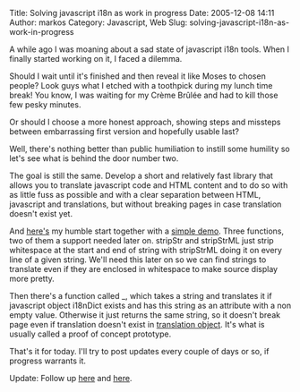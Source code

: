 Title: Solving javascript i18n as work in progress
Date: 2005-12-08 14:11
Author: markos
Category: Javascript, Web
Slug: solving-javascript-i18n-as-work-in-progress

A while ago I was moaning about a sad state of javascript i18n tools.
When I finally started working on it, I faced a dilemma.

Should I wait until it's finished and then reveal it like Moses to
chosen people? Look guys what I etched with a toothpick during my lunch
time break! You know, I was waiting for my Crème Brûlée and had to kill
those few pesky minutes.

Or should I choose a more honest approach, showing steps and missteps
between embarrassing first version and hopefully usable last?

Well, there's nothing better than public humiliation to instill some
humility so let's see what is behind the door number two.

The goal is still the same. Develop a short and relatively fast library
that allows you to translate javascript code and HTML content and to do
so with as little fuss as possible and with a clear separation between
HTML, javascript and translations, but without breaking pages in case
translation doesn't exist yet.

And
[here's](http://markos.gaivo.net/examples/js_i18n/1/translate.js "Translation functions")
my humble start together with a [simple
demo](http://markos.gaivo.net/examples/js_i18n/1/index.html "Link to demonstration page").
Three functions, two of them a support needed later on. stripStr and
stripStrML just strip whitespace at the start and end of string with
stripStrML doing it on every line of a given string. We'll need this
later on so we can find strings to translate even if they are enclosed
in whitespace to make source display more pretty.

Then there's a function called \_, which takes a string and translates
it if javascript object i18nDict exists and has this string as an
attribute with a non empty value. Otherwise it just returns the same
string, so it doesn't break page even if translation doesn't exist in
[translation
object](http://markos.gaivo.net/examples/js_i18n/1/i18n.js "Translation dictionary").
It's what is usually called a proof of concept prototype.

That's it for today. I'll try to post updates every couple of days or
so, if progress warrants it.

Update: Follow up [here](http://markos.gaivo.net/blog/?p=93) and
[here](http://markos.gaivo.net/blog/?p=100).

